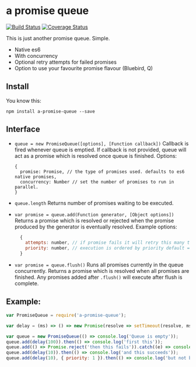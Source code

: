 # a promise queue

[![Build Status](https://travis-ci.org/e-e-e/a-promise-queue.svg?branch=master)](https://travis-ci.org/e-e-e/a-promise-queue) [![Coverage Status](https://coveralls.io/repos/github/e-e-e/a-promise-queue/badge.svg?branch=master)](https://coveralls.io/github/e-e-e/a-promise-queue?branch=master)

This is just another promise queue. Simple.

+ Native es6
+ With concurrency
+ Optional retry attempts for failed promises
+ Option to use your favourite promise flavour (Bluebird, Q)

## Install

You know this:
```
npm install a-promise-queue --save
```

## Interface

+ `queue = new PromiseQueue([options], [Function callback])`
  Callback is fired whenever queue is emptied. If callback is not provided, queue will act as a promise which is resolved once queue is finished.
  Options:
  ```
  {
    promise: Promise, // the type of promises used. defaults to es6 native promises,
    concurrency: Number // set the number of promises to run in parallel.
  }
  ```

+ `queue.length`
  Returns number of promises waiting to be executed.

+ `var promise = queue.add(Function generator, [Object options])`
  Returns a promise which is resolved or rejected when the promise produced by the generator is eventually resolved.
  Example options:
  ```js
    {
      attempts: number, // if promise fails it will retry this many times.
      priority: number, // execution is ordered by priority default = 0.
    }
  ```

+ `var promise = queue.flush()`
  Runs all promises currently in the queue concurrently.
  Returns a promise which is resolved when all promises are finished.
  Any promises added after `.flush()` will execute after flush is complete.

## Example:

```js
var PromiseQueue = require('a-promise-queue');

var delay = (ms) => () => new Promise(resolve => setTimeout(resolve, ms));

var queue = new PromiseQueue(() => console.log('Queue is empty'));
queue.add(delay(100)).then(() => console.log('first this'));
queue.add(() => Promise.reject('then this fails')).catch((e) => console.log('Errored:', e));
queue.add(delay(10)).then(() => console.log('and this succeeds'));
queue.add(delay(10), { priority: 1 }).then(() => console.log('but not before this one jumps the queue.'));
```
